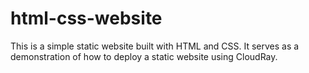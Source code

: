 # html-css-website
This is a simple static website built with HTML and CSS. It serves as a demonstration of how to deploy a static website using CloudRay.
